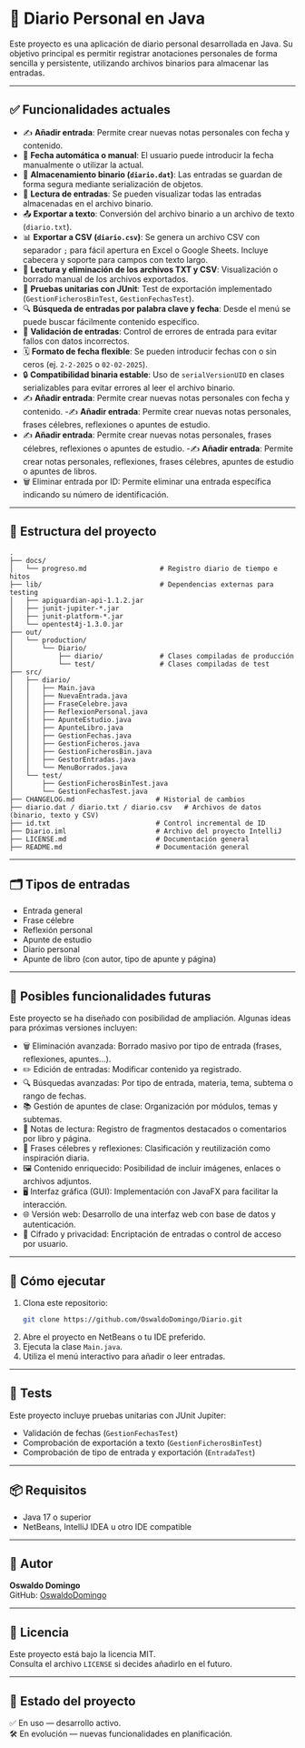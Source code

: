 # 📔 Diario Personal en Java

Este proyecto es una aplicación de diario personal desarrollada en Java. Su objetivo principal es permitir registrar anotaciones personales de forma sencilla y persistente, utilizando archivos binarios para almacenar las entradas.

---

## ✅ Funcionalidades actuales

- ✍️ **Añadir entrada**: Permite crear nuevas notas personales con fecha y contenido.
- 📅 **Fecha automática o manual**: El usuario puede introducir la fecha manualmente o utilizar la actual.
- 💾 **Almacenamiento binario (`diario.dat`)**: Las entradas se guardan de forma segura mediante serialización de objetos.
- 🔁 **Lectura de entradas**: Se pueden visualizar todas las entradas almacenadas en el archivo binario.
- 📤 **Exportar a texto**: Conversión del archivo binario a un archivo de texto (`diario.txt`).
- 📊 **Exportar a CSV (`diario.csv`)**: Se genera un archivo CSV con separador `;` para fácil apertura en Excel o Google Sheets. Incluye cabecera y soporte para campos con texto largo.
- 📂 **Lectura y eliminación de los archivos TXT y CSV**: Visualización o borrado manual de los archivos exportados.
- 🧪 **Pruebas unitarias con JUnit**: Test de exportación implementado (`GestionFicherosBinTest`, `GestionFechasTest`).
- 🔍 **Búsqueda de entradas por palabra clave y fecha**: Desde el menú se puede buscar fácilmente contenido específico.
- 🧼 **Validación de entradas**: Control de errores de entrada para evitar fallos con datos incorrectos.
- 🗓️ **Formato de fecha flexible**: Se pueden introducir fechas con o sin ceros (ej. `2-2-2025` o `02-02-2025`).
- 🔒 **Compatibilidad binaria estable**: Uso de `serialVersionUID` en clases serializables para evitar errores al leer el archivo binario.
- ✍️ **Añadir entrada**: Permite crear nuevas notas personales con fecha y contenido.
-✍️ **Añadir entrada**: Permite crear nuevas notas personales, frases célebres, reflexiones o apuntes de estudio.
- ✍️ **Añadir entrada**: Permite crear nuevas notas personales, frases célebres, reflexiones o apuntes de estudio.
-✍️ **Añadir entrada**: Permite crear notas personales, reflexiones, frases célebres, apuntes de estudio o apuntes de libros.
- 🗑️ Eliminar entrada por ID: Permite eliminar una entrada específica indicando su número de identificación.

---

## 📁 Estructura del proyecto

```
.
├── docs/
│   └── progreso.md                  # Registro diario de tiempo e hitos
├── lib/                             # Dependencias externas para testing
│   ├── apiguardian-api-1.1.2.jar
│   ├── junit-jupiter-*.jar
│   ├── junit-platform-*.jar
│   └── opentest4j-1.3.0.jar
├── out/
│   └── production/
│       └── Diario/
│           ├── diario/              # Clases compiladas de producción
│           └── test/                # Clases compiladas de test
├── src/
│   ├── diario/
│   │   ├── Main.java
│   │   ├── NuevaEntrada.java
│   │   ├── FraseCelebre.java
│   │   ├── ReflexionPersonal.java
│   │   ├── ApunteEstudio.java
│   │   ├── ApunteLibro.java
│   │   ├── GestionFechas.java
│   │   ├── GestionFicheros.java
│   │   ├── GestionFicherosBin.java
│   │   ├── GestorEntradas.java
│   │   └── MenuBorrados.java
│   └── test/
│       ├── GestionFicherosBinTest.java
│       └── GestionFechasTest.java
├── CHANGELOG.md                    # Historial de cambios
├── diario.dat / diario.txt / diario.csv   # Archivos de datos (binario, texto y CSV)
├── id.txt                          # Control incremental de ID
├── Diario.iml                      # Archivo del proyecto IntelliJ
├── LICENSE.md                      # Documentación general
├── README.md                       # Documentación general

```


---

## 🗂️ Tipos de entradas
- Entrada general
- Frase célebre
- Reflexión personal
- Apunte de estudio
- Diario personal
- Apunte de libro (con autor, tipo de apunte y página)


---
## 🔮 Posibles funcionalidades futuras

Este proyecto se ha diseñado con posibilidad de ampliación. Algunas ideas para próximas versiones incluyen:

- 🗑️ Eliminación avanzada: Borrado masivo por tipo de entrada (frases, reflexiones, apuntes...).
- ✏️ Edición de entradas: Modificar contenido ya registrado.
- 🔍 Búsquedas avanzadas: Por tipo de entrada, materia, tema, subtema o rango de fechas.
- 📚 Gestión de apuntes de clase: Organización por módulos, temas y subtemas.
- 📖 Notas de lectura: Registro de fragmentos destacados o comentarios por libro y página.
- 💬 Frases célebres y reflexiones: Clasificación y reutilización como inspiración diaria.
- 🖼️ Contenido enriquecido: Posibilidad de incluir imágenes, enlaces o archivos adjuntos.
- 🖥️ Interfaz gráfica (GUI): Implementación con JavaFX para facilitar la interacción.
- 🌐 Versión web: Desarrollo de una interfaz web con base de datos y autenticación.
- 🔐 Cifrado y privacidad: Encriptación de entradas o control de acceso por usuario.
---

## 🚀 Cómo ejecutar

1. Clona este repositorio:
   ```bash
   git clone https://github.com/OswaldoDomingo/Diario.git
   ```
2. Abre el proyecto en NetBeans o tu IDE preferido.
3. Ejecuta la clase `Main.java`.
4. Utiliza el menú interactivo para añadir o leer entradas.

---

## 🧪 Tests

Este proyecto incluye pruebas unitarias con JUnit Jupiter:

- Validación de fechas (`GestionFechasTest`)
- Comprobación de exportación a texto (`GestionFicherosBinTest`)
- Comprobación de tipo de entrada y exportación (`EntradaTest`)


---

## 📦 Requisitos

- Java 17 o superior
- NetBeans, IntelliJ IDEA u otro IDE compatible

---

## 👤 Autor

**Oswaldo Domingo**  
GitHub: [OswaldoDomingo](https://github.com/OswaldoDomingo)

---

## 📝 Licencia

Este proyecto está bajo la licencia MIT.  
Consulta el archivo `LICENSE` si decides añadirlo en el futuro.

---

## 📌 Estado del proyecto

✅ En uso — desarrollo activo.  
🛠️ En evolución — nuevas funcionalidades en planificación.

